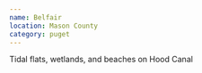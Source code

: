 ```yaml
---
name: Belfair
location: Mason County
category: puget
---
```


Tidal flats, wetlands, and beaches on Hood Canal
